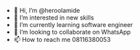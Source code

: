 - 👋 Hi, I’m @heroolamide
- 👀 I’m interested in new skills 
- 🌱 I’m currently learning software engineer 
- 💞️ I’m looking to collaborate on WhatsApp 
- 📫 How to reach me 08116380053

<!---
heroolamide/heroolamide is a ✨ special ✨ repository because its `README.md` (this file) appears on your GitHub profile.
You can click the Preview link to take a look at your changes.
--->
